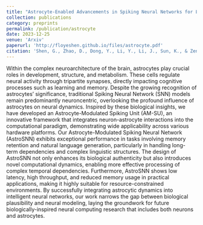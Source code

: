 ```yaml
---
title: "Astrocyte-Enabled Advancements in Spiking Neural Networks for Large Language Modeling"
collection: publications
category: preprints
permalink: /publication/astrocyte
date: 2023-12-25
venue: 'Arxiv'
paperurl: 'http://floyeshen.github.io/files/astrocyte.pdf'
citation: 'Shen, G., Zhao, D., Dong, Y., Li, Y., Li, J., Sun, K., & Zeng, Y. (2023). Astrocyte-Enabled Advancements in Spiking Neural Networks for Large Language Modeling. arXiv preprint arXiv:2312.07625.'
---
```


Within the complex neuroarchitecture of the brain, astrocytes play crucial roles in development, structure, and metabolism. These cells regulate neural activity through tripartite synapses, directly impacting cognitive processes such as learning and memory. Despite the growing recognition of astrocytes’ significance, traditional Spiking Neural Network (SNN) models remain predominantly neuroncentric, overlooking the profound influence of astrocytes on neural dynamics. Inspired by these biological insights, we have developed an Astrocyte-Modulated Spiking Unit (AM-SU), an innovative framework that integrates neuron-astrocyte interactions into the computational paradigm, demonstrating wide applicability across various hardware platforms. Our Astrocyte-Modulated Spiking Neural Network (AstroSNN) exhibits exceptional performance in tasks involving memory retention and natural language generation, particularly in handling long-term dependencies and complex linguistic structures. The design of AstroSNN not only enhances its biological authenticity but also introduces novel computational dynamics, enabling more effective processing of complex temporal dependencies. Furthermore, AstroSNN shows low latency, high throughput, and reduced memory usage in practical applications, making it highly suitable for resource-constrained environments. By successfully integrating astrocytic dynamics into intelligent neural networks, our work narrows the gap between biological plausibility and neural modeling, laying the groundwork for future biologically-inspired neural computing research that includes both neurons and astrocytes.